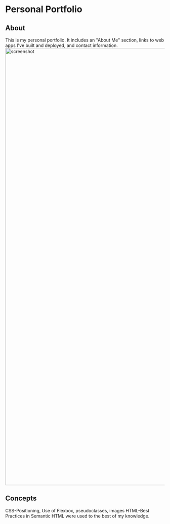 # Personal Portfolio
## About
This is my personal portfolio. It includes an "About Me" section, links to web apps I've built and deployed, and contact information.
<img width="1384" alt="screenshot" src="https://github.com/kylezap/personal-portfolio/assets/115032584/7c911b91-2d09-4bc7-b865-c5fc73bf6b86">


## Concepts 
CSS-Positioning, Use of Flexbox, pseudoclasses, images
HTML-Best Practices in Semantic HTML were used to the best of my knowledge.

